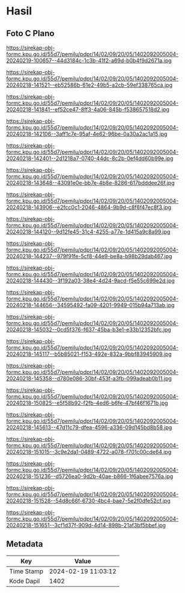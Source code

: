 # Hasil

## Foto C Plano

https://sirekap-obj-formc.kpu.go.id/55d7/pemilu/pdpr/14/02/09/20/05/1402092005004-20240219-100657--44d3184c-1c3b-41f2-a69d-b0b4f9d2671a.jpg

https://sirekap-obj-formc.kpu.go.id/55d7/pemilu/pdpr/14/02/09/20/05/1402092005004-20240218-141521--eb52586b-61e2-49b5-a2cb-59ef338765ca.jpg

https://sirekap-obj-formc.kpu.go.id/55d7/pemilu/pdpr/14/02/09/20/05/1402092005004-20240218-141841--ef52ce47-8ff3-4a06-845b-f538657518d2.jpg

https://sirekap-obj-formc.kpu.go.id/55d7/pemilu/pdpr/14/02/09/20/05/1402092005004-20240218-142106--3aff1c7e-95af-4e62-96be-0a30a2ac1a15.jpg

https://sirekap-obj-formc.kpu.go.id/55d7/pemilu/pdpr/14/02/09/20/05/1402092005004-20240218-142401--2d1218a7-0740-44dc-8c2b-0ef4dd60b99e.jpg

https://sirekap-obj-formc.kpu.go.id/55d7/pemilu/pdpr/14/02/09/20/05/1402092005004-20240218-143648--43091e0e-bb7e-4b8e-8286-617bdddee26f.jpg

https://sirekap-obj-formc.kpu.go.id/55d7/pemilu/pdpr/14/02/09/20/05/1402092005004-20240218-143906--e2fcc0c1-2046-4864-9b9d-c8f6f47ec8f3.jpg

https://sirekap-obj-formc.kpu.go.id/55d7/pemilu/pdpr/14/02/09/20/05/1402092005004-20240218-144120--9d12fe45-31c4-4255-a77e-1d415a9c8a99.jpg

https://sirekap-obj-formc.kpu.go.id/55d7/pemilu/pdpr/14/02/09/20/05/1402092005004-20240218-144237--979f91fe-5cf8-44e9-be8a-b98b29dab467.jpg

https://sirekap-obj-formc.kpu.go.id/55d7/pemilu/pdpr/14/02/09/20/05/1402092005004-20240218-144430--3f192a03-38e4-4d24-9acd-f5e55c699e2d.jpg

https://sirekap-obj-formc.kpu.go.id/55d7/pemilu/pdpr/14/02/09/20/05/1402092005004-20240218-144656--34595492-fa09-4201-9949-015b94a713ab.jpg

https://sirekap-obj-formc.kpu.go.id/55d7/pemilu/pdpr/14/02/09/20/05/1402092005004-20240218-145032--0cd5f376-f637-45ba-b3e1-e33b12352bfc.jpg

https://sirekap-obj-formc.kpu.go.id/55d7/pemilu/pdpr/14/02/09/20/05/1402092005004-20240218-145117--b5b85021-f153-492e-832a-9bbf83945909.jpg

https://sirekap-obj-formc.kpu.go.id/55d7/pemilu/pdpr/14/02/09/20/05/1402092005004-20240218-145358--d780e086-30bf-453f-a3fb-099adeab0b11.jpg

https://sirekap-obj-formc.kpu.go.id/55d7/pemilu/pdpr/14/02/09/20/05/1402092005004-20240218-150825--e5f58b92-f2fb-4ed6-b6fe-47bf46f1671b.jpg

https://sirekap-obj-formc.kpu.go.id/55d7/pemilu/pdpr/14/02/09/20/05/1402092005004-20240218-145613--47d11c79-dfea-4596-a336-09d145bd8b58.jpg

https://sirekap-obj-formc.kpu.go.id/55d7/pemilu/pdpr/14/02/09/20/05/1402092005004-20240218-151015--3c9e2da1-0489-4722-a078-f701c00cde64.jpg

https://sirekap-obj-formc.kpu.go.id/55d7/pemilu/pdpr/14/02/09/20/05/1402092005004-20240218-151236--d5726ea0-9d2b-40ae-b866-1f6abee7576a.jpg

https://sirekap-obj-formc.kpu.go.id/55d7/pemilu/pdpr/14/02/09/20/05/1402092005004-20240218-151528--54d8c66f-6730-4bc4-bae7-5e2f0dfe52cf.jpg

https://sirekap-obj-formc.kpu.go.id/55d7/pemilu/pdpr/14/02/09/20/05/1402092005004-20240218-151651--3cf1d37f-909d-4d14-898b-21af3bf5bbef.jpg


## Metadata

| Key        | Value               |
| ---------- | ------------------- |
| Time Stamp | 2024-02-19 11:03:12 |
| Kode Dapil | 1402                |



